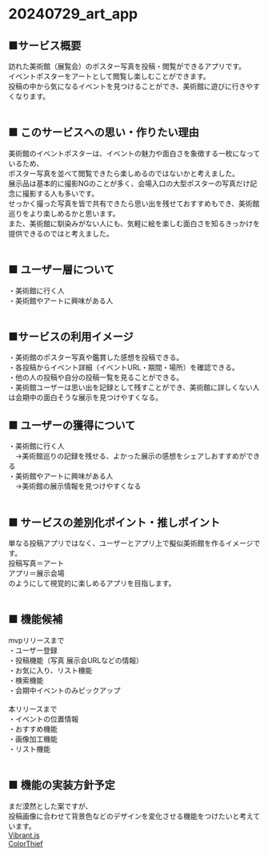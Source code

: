 # 20240729_art_app

## ■サービス概要
訪れた美術館（展覧会）のポスター写真を投稿・閲覧ができるアプリです。<br>
イベントポスターをアートとして閲覧し楽しむことができます。<br>
投稿の中から気になるイベントを見つけることができ、美術館に遊びに行きやすくなります。<br>
<br>

## ■ このサービスへの思い・作りたい理由
美術館のイベントポスターは、イベントの魅力や面白さを象徴する一枚になっているため、<br>
ポスター写真を並べて閲覧できたら楽しめるのではないかと考えました。<br>
展示品は基本的に撮影NGのことが多く、会場入口の大型ポスターの写真だけ記念に撮影する人も多いです。<br>
せっかく撮った写真を皆で共有できたら思い出を残せておすすめもでき、美術館巡りをより楽しめるかと思います。<br>
また、美術館に馴染みがない人にも、気軽に絵を楽しむ面白さを知るきっかけを提供できるのではと考えました。<br>
<br>

## ■ ユーザー層について
・美術館に行く人<br>
・美術館やアートに興味がある人<br>
<br>

## ■サービスの利用イメージ
・美術館のポスター写真や鑑賞した感想を投稿できる。<br>
・各投稿からイベント詳細（イベントURL・期間・場所）を確認できる。<br>
・他の人の投稿や自分の投稿一覧を見ることができる。<br>
・美術館ユーザーは思い出を記録として残すことができ、美術館に詳しくない人は会期中の面白そうな展示を見つけやすくなる。<br>

## ■ ユーザーの獲得について
・美術館に行く人<br>
　→美術館巡りの記録を残せる、よかった展示の感想をシェアしおすすめができる<br>
・美術館やアートに興味がある人<br>
　→美術館の展示情報を見つけやすくなる<br>
<br>

## ■ サービスの差別化ポイント・推しポイント
単なる投稿アプリではなく、ユーザーとアプリ上で擬似美術館を作るイメージです。<br>
投稿写真＝アート<br>
アプリ＝展示会場<br>
のようにして視覚的に楽しめるアプリを目指します。<br>
<br>

## ■ 機能候補
mvpリリースまで<br>
・ユーザー登録<br>
・投稿機能（写真 展示会URLなどの情報）<br>
・お気に入り、リスト機能<br>
・検索機能<br>
・会期中イベントのみピックアップ<br>
<br>
本リリースまで<br>
・イベントの位置情報<br>
・おすすめ機能<br>
・画像加工機能<br>
・リスト機能<br>
<br>

## ■ 機能の実装方針予定
まだ漠然とした案ですが、<br>
投稿画像に合わせて背景色などのデザインを変化させる機能をつけたいと考えています。<br>
[Vibrant.js](https://github.com/jariz/vibrant.js/)<br>
[ColorThief](https://github.com/lokesh/color-thief)<br>